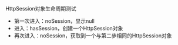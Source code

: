 HttpSession对象生命周期测试
- 第一次进入：noSession，显示null
- 进入：hasSession，创建一个HttpSession对象
- 再次进入：noSession，获取到一个与第二步相同的HttpSession对象